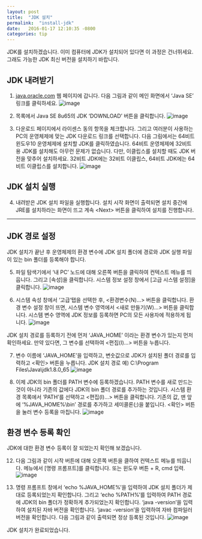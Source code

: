 ```yaml
---
layout: post
title:  "JDK 설치"
permalink:  "install-jdk"
date:   2016-01-17 12:10:35 -0800
categories: tip
---
```


JDK를 설치하겠습니다. 이미 컴퓨터에 JDK가 설치되어 있다면 이 과정은 건너뛰세요. 그래도 가능한 JDK 최신 버전을 설치하기 바랍니다.


## JDK 내려받기

1. [java.oracle.com](http://java.oracle.com)&nbsp;웹 페이지에 갑니다. 다음 그림과 같이 메인 화면에서 ‘Java SE’ 링크를 클릭하세요.
![image](https://40.media.tumblr.com/d9543aeeeb99a69db451fec393a05fe9/tumblr_inline_nzrpe9U0LK1tg5174_540.png)

2. 목록에서 Java SE 8u65의 JDK ‘DOWNLOAD’ 버튼을 클릭합니다.
![image](https://41.media.tumblr.com/81fbecc6bde33be9274a8b678a84ff6d/tumblr_inline_nzrpffK4uk1tg5174_540.png)

3. 다운로드 페이지에서 라이센스 동의 항목을 체크합니다. 그리고 여러분이 사용하는 PC의 운영체제에 맞는 JDK 다운로드 링크를 선택합니다. 다음 그림에서는 64비트 윈도우10 운영체제에 설치할 JDK를 클릭하였습니다. 64비트 운영체제에 32비트용 JDK를 설치해도 아무런 문제가 없습니다. 다만, 이클립스를 설치할 때도 JDK 버전을 맞추어 설치하세요. 32비트 JDK에는 32비트 이클립스, 64비트 JDK에는 64비트 이클립스를 설치합니다.
![image](https://41.media.tumblr.com/92d080f44e947ff8b6d3b4fe419cd8d3/tumblr_inline_nzrphspFHO1tg5174_540.png)

## JDK 설치 실행

4. 내려받은 JDK 설치 파일을 실행합니다. 설치 시작 화면이 출력되면 설치 중간에 JRE를 설치하라는 화면이 뜨고 계속 &lt;Next&gt; 버튼을 클릭하여 설치를 진행합니다.

* * *

## JDK 경로 설정

JDK 설치가 끝난 후 운영체제의 환경 변수에 JDK 설치 폴더에 경로와 JDK 실행 파일이 있는 bin 폴더를 등록해야 합니다.

5. 파일 탐색기에서 ‘내 PC’ 노드에 대해 오른쪽 버튼을 클릭하여 컨텍스트 메뉴를 띄웁니다. 그리고 [속성]을 클릭합니다. 시스템 정보 설정 창에서 [고급 시스템 설정]을 클릭합니다.
![image](https://40.media.tumblr.com/e4eb4939d4aa6f20faa5e70b6dda59bd/tumblr_inline_nzrpscRMGK1tg5174_540.png)

6. 시스템 속성 창에서 ‘고급‘탭을 선택한 후, &lt;환경변수(N)...&gt; 버튼을 클릭합니다. 환경 변수 설정 창이 뜨면, 시스템 변수 영역에서 &lt;새로 만들기(W)...&gt; 버튼을 클릭합니다. 시스템 변수 영역에 JDK 정보를 등록하면 PC의 모든 사용자에 적용하게 됩니다. 
![image](https://41.media.tumblr.com/03a7c9a61e87a9c6988ba5a009e1decc/tumblr_inline_nzrq05LOQl1tg5174_540.png)

JDK 설치 경로를 등록하기 전에 먼저 ‘JAVA_HOME’ 이라는 환경 변수가 있는지 먼저 확인하세요. 만약 있다면, 그 변수를 선택하여 &lt;편집(I)...&gt; 버튼을 누릅니다.

7. 변수 이름에 ‘JAVA_HOME’을 입력하고, 변숫값으로 JDK가 설치된 폴더 경로를 입력하고 &lt;확인&gt; 버튼을 누릅니다. JDK 설치 경로 예) C:\Program Files\Java\jdk1.8.0_65
![image](https://41.media.tumblr.com/38cccec3b5c961d4e1f31b753eadc208/tumblr_inline_nzrq4owjr31tg5174_540.png)

8. 이제 JDK의 bin 폴더를 PATH 변수에 등록하겠습니다. PATH 변수를 새로 만드는 것이 아니라 기존의 값에다 JDK의&nbsp;bin 폴더 경로를 추가하는 것입니다. 시스템 환경 목록에서 ‘PATH’를 선택하고 &lt;편집(I)...&gt; 버튼을 클릭합니다. 기존의 값, 맨 앞에 ‘%JAVA_HOME%\bin’ 경로를 추가하고 세미콜론(;)을 붙입니다. &lt;확인&gt; 버튼을 눌러 변수 등록을 마칩니다.
![image](https://40.media.tumblr.com/81eebe37034c3d5e9b940421ccb7536d/tumblr_inline_nzrq8vwEea1tg5174_540.png)

## 환경 변수 등록 확인

JDK에 대한 환경 변수 등록이 잘 되었는지 확인해 보겠습니다.

12. 다음 그림과 같이 시작 버튼에 대해 오른쪽 버튼을 클하여 컨텍스트 메뉴를 띄웁니다. 메뉴에서 [명령 프롬프트]를 클릭합니다. 또는 윈도우 버튼 + R, cmd 입력.
![image](https://41.media.tumblr.com/c6c84d34b7c0ba7d8b10e33c9fd7f6ac/tumblr_inline_nzrqj9KOyP1tg5174_540.png)

13. 명령 프롬프트 창에서 ‘echo %JAVA_HOME%’을 입력하여 JDK 설치 폴더가 제대로 등록되었는지 확인합니다. 그리고 ‘echo %PATH%’를 입력하여 PATH 경로에 JDK의 bin 폴더가 정확하게 추가되었는지 확인합니다. ‘java -version’을 입력하여 설치된 자바 버전을 확인합니다. ‘javac -version’을 입력하여 자바 컴파일러 버전을 확인합니다. 다음 그림과 같이 출력되면 정상 등록된 것입니다.
![image](https://40.media.tumblr.com/8adedbb7e441f3178808b36b99d3355b/tumblr_inline_nzrqm0ClHk1tg5174_540.png)

JDK 설치가 완료되었습니다.
